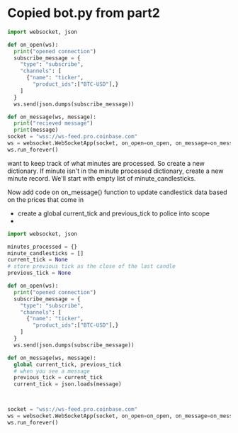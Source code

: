 # Copied bot.py from part2

```python
import websocket, json

def on_open(ws):
  print("opened connection")
  subscribe_message = {
    "type": "subscribe",
    "channels": [
      {"name": "ticker",
        "product_ids":["BTC-USD"],}
    ]
  }
  ws.send(json.dumps(subscribe_message))

def on_message(ws, message):
  print("recieved message")
  print(message)
socket = "wss://ws-feed.pro.coinbase.com"
ws = websocket.WebSocketApp(socket, on_open=on_open, on_message=on_message)
ws.run_forever()
```

want to keep track of what minutes are processed.
So create a new dictionary.
If minute isn't in the minute processed dictionary, create a new minute record.
We'll start with empty list of minute_candlesticks.

Now add code on on_message() function to update candlestick data based on the prices that come in
- create a global current_tick and previous_tick to police into scope
-
```python
import websocket, json

minutes_processed = {}
minute_candlesticks = []
current_tick = None
# store previous tick as the close of the last candle
previous_tick = None

def on_open(ws):
  print("opened connection")
  subscribe_message = {
    "type": "subscribe",
    "channels": [
      {"name": "ticker",
        "product_ids":["BTC-USD"],}
    ]
  }
  ws.send(json.dumps(subscribe_message))

def on_message(ws, message):
  global current_tick, previous_tick
  # when you see a message
  previous_tick = current_tick
  current_tick = json.loads(message)



socket = "wss://ws-feed.pro.coinbase.com"
ws = websocket.WebSocketApp(socket, on_open=on_open, on_message=on_message)
ws.run_forever()
```
